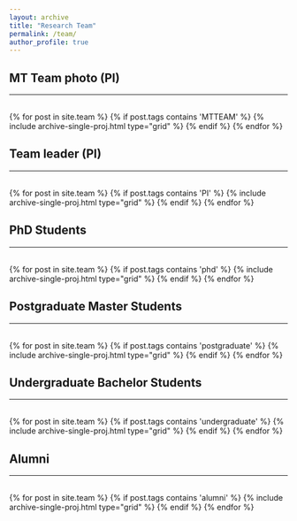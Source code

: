 ```yaml
---
layout: archive
title: "Research Team"
permalink: /team/
author_profile: true
---
```


<hr-bold>
<h2>MT Team photo (PI)</h2>
<hr><br>
<div class="grid">
<div class="wrapper">
  {% for post in site.team %}
    {% if post.tags contains 'MTTEAM' %}
      {% include archive-single-proj.html type="grid" %}
    {% endif %}
  {% endfor %}
</div>
</div>

<hr-bold>
<h2>Team leader (PI)</h2>
<hr><br>
<div class="grid">
<div class="wrapper">
  {% for post in site.team %}
    {% if post.tags contains 'PI' %}
      {% include archive-single-proj.html type="grid" %}
    {% endif %}
  {% endfor %}
</div>
</div>

<hr-bold>
<h2>PhD Students</h2>
<hr><br>
<div class="grid">
<div class="wrapper">
  {% for post in site.team %}
    {% if post.tags contains 'phd' %}
      {% include archive-single-proj.html type="grid" %}
    {% endif %}
  {% endfor %}
</div>
</div>
  
<hr-bold>
<h2>Postgraduate Master Students</h2>
<hr><br>
<div class="grid">
<div class="wrapper">
  {% for post in site.team %}
    {% if post.tags contains 'postgraduate' %}
      {% include archive-single-proj.html type="grid" %}
    {% endif %}
  {% endfor %}
</div>
</div>  
  
<hr-bold>
<h2>Undergraduate Bachelor Students</h2>
<hr><br>
<div class="grid">
<div class="wrapper">
  {% for post in site.team %}
    {% if post.tags contains 'undergraduate' %}
      {% include archive-single-proj.html type="grid" %}
    {% endif %}
  {% endfor %}
</div>
</div>

<hr-bold>
<h2>Alumni</h2>
<hr><br>
<div class="grid">
<div class="wrapper">
  {% for post in site.team %}
    {% if post.tags contains 'alumni' %}
      {% include archive-single-proj.html type="grid" %}
    {% endif %}
  {% endfor %}
</div>
</div>
